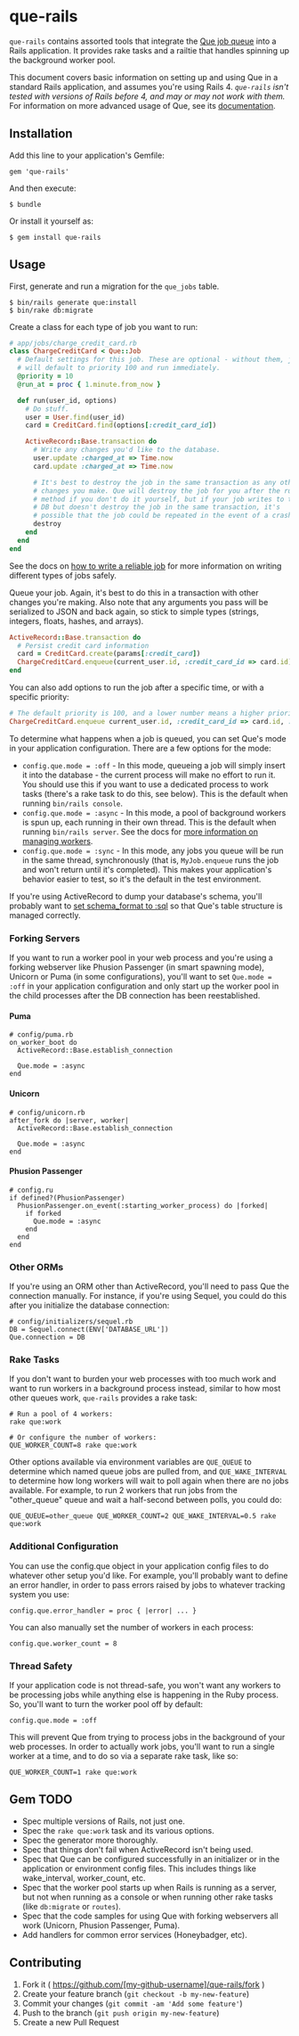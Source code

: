 # que-rails

`que-rails` contains assorted tools that integrate the [Que job queue](https://github.com/chanks/que) into a Rails application. It provides rake tasks and a railtie that handles spinning up the background worker pool.

This document covers basic information on setting up and using Que in a standard Rails application, and assumes you're using Rails 4. *`que-rails` isn't tested with versions of Rails before 4, and may or may not work with them.* For information on more advanced usage of Que, see its [documentation](https://github.com/chanks/que/tree/master/docs).

## Installation

Add this line to your application's Gemfile:

    gem 'que-rails'

And then execute:

    $ bundle

Or install it yourself as:

    $ gem install que-rails

## Usage

First, generate and run a migration for the `que_jobs` table.

    $ bin/rails generate que:install
    $ bin/rake db:migrate

Create a class for each type of job you want to run:

``` ruby
# app/jobs/charge_credit_card.rb
class ChargeCreditCard < Que::Job
  # Default settings for this job. These are optional - without them, jobs
  # will default to priority 100 and run immediately.
  @priority = 10
  @run_at = proc { 1.minute.from_now }

  def run(user_id, options)
    # Do stuff.
    user = User.find(user_id)
    card = CreditCard.find(options[:credit_card_id])

    ActiveRecord::Base.transaction do
      # Write any changes you'd like to the database.
      user.update :charged_at => Time.now
      card.update :charged_at => Time.now

      # It's best to destroy the job in the same transaction as any other
      # changes you make. Que will destroy the job for you after the run
      # method if you don't do it yourself, but if your job writes to the
      # DB but doesn't destroy the job in the same transaction, it's
      # possible that the job could be repeated in the event of a crash.
      destroy
    end
  end
end
```

See the docs on [how to write a reliable job](https://github.com/chanks/que/blob/master/docs/writing_reliable_jobs.md) for more information on writing different types of jobs safely.

Queue your job. Again, it's best to do this in a transaction with other changes you're making. Also note that any arguments you pass will be serialized to JSON and back again, so stick to simple types (strings, integers, floats, hashes, and arrays).

``` ruby
ActiveRecord::Base.transaction do
  # Persist credit card information
  card = CreditCard.create(params[:credit_card])
  ChargeCreditCard.enqueue(current_user.id, :credit_card_id => card.id)
end
```

You can also add options to run the job after a specific time, or with a specific priority:

``` ruby
# The default priority is 100, and a lower number means a higher priority. 5 would be very important.
ChargeCreditCard.enqueue current_user.id, :credit_card_id => card.id, :run_at => 1.day.from_now, :priority => 5
```

To determine what happens when a job is queued, you can set Que's mode in your application configuration. There are a few options for the mode:

  * `config.que.mode = :off` - In this mode, queueing a job will simply insert it into the database - the current process will make no effort to run it. You should use this if you want to use a dedicated process to work tasks (there's a rake task to do this, see below). This is the default when running `bin/rails console`.
  * `config.que.mode = :async` - In this mode, a pool of background workers is spun up, each running in their own thread. This is the default when running `bin/rails server`. See the docs for [more information on managing workers](https://github.com/chanks/que/blob/master/docs/managing_workers.md).
  * `config.que.mode = :sync` - In this mode, any jobs you queue will be run in the same thread, synchronously (that is, `MyJob.enqueue` runs the job and won't return until it's completed). This makes your application's behavior easier to test, so it's the default in the test environment.

If you're using ActiveRecord to dump your database's schema, you'll probably want to [set schema_format to :sql](http://guides.rubyonrails.org/migrations.html#types-of-schema-dumps) so that Que's table structure is managed correctly.

### Forking Servers

If you want to run a worker pool in your web process and you're using a forking webserver like Phusion Passenger (in smart spawning mode), Unicorn or Puma (in some configurations), you'll want to set `Que.mode = :off` in your application configuration and only start up the worker pool in the child processes after the DB connection has been reestablished.

#### Puma

    # config/puma.rb
    on_worker_boot do
      ActiveRecord::Base.establish_connection

      Que.mode = :async
    end

#### Unicorn

    # config/unicorn.rb
    after_fork do |server, worker|
      ActiveRecord::Base.establish_connection

      Que.mode = :async
    end

#### Phusion Passenger

    # config.ru
    if defined?(PhusionPassenger)
      PhusionPassenger.on_event(:starting_worker_process) do |forked|
        if forked
          Que.mode = :async
        end
      end
    end

### Other ORMs

If you're using an ORM other than ActiveRecord, you'll need to pass Que the connection manually. For instance, if you're using Sequel, you could do this after you initialize the database connection:

    # config/initializers/sequel.rb
    DB = Sequel.connect(ENV['DATABASE_URL'])
    Que.connection = DB

### Rake Tasks

If you don't want to burden your web processes with too much work and want to run workers in a background process instead, similar to how most other queues work, `que-rails` provides a rake task:

    # Run a pool of 4 workers:
    rake que:work

    # Or configure the number of workers:
    QUE_WORKER_COUNT=8 rake que:work

Other options available via environment variables are `QUE_QUEUE` to determine which named queue jobs are pulled from, and `QUE_WAKE_INTERVAL` to determine how long workers will wait to poll again when there are no jobs available. For example, to run 2 workers that run jobs from the "other_queue" queue and wait a half-second between polls, you could do:

    QUE_QUEUE=other_queue QUE_WORKER_COUNT=2 QUE_WAKE_INTERVAL=0.5 rake que:work

### Additional Configuration

You can use the config.que object in your application config files to do whatever other setup you'd like. For example, you'll probably want to define an error handler, in order to pass errors raised by jobs to whatever tracking system you use:

    config.que.error_handler = proc { |error| ... }

You can also manually set the number of workers in each process:

    config.que.worker_count = 8

### Thread Safety

If your application code is not thread-safe, you won't want any workers to be processing jobs while anything else is happening in the Ruby process. So, you'll want to turn the worker pool off by default:

    config.que.mode = :off

This will prevent Que from trying to process jobs in the background of your web processes. In order to actually work jobs, you'll want to run a single worker at a time, and to do so via a separate rake task, like so:

    QUE_WORKER_COUNT=1 rake que:work

## Gem TODO

- Spec multiple versions of Rails, not just one.
- Spec the `rake que:work` task and its various options.
- Spec the generator more thoroughly.
- Spec that things don't fail when ActiveRecord isn't being used.
- Spec that Que can be configured successfully in an initializer or in the application or environment config files. This includes things like wake_interval, worker_count, etc.
- Spec that the worker pool starts up when Rails is running as a server, but not when running as a console or when running other rake tasks (like `db:migrate` or `routes`).
- Spec that the code samples for using Que with forking webservers all work (Unicorn, Phusion Passenger, Puma).
- Add handlers for common error services (Honeybadger, etc).

## Contributing

1. Fork it ( https://github.com/[my-github-username]/que-rails/fork )
2. Create your feature branch (`git checkout -b my-new-feature`)
3. Commit your changes (`git commit -am 'Add some feature'`)
4. Push to the branch (`git push origin my-new-feature`)
5. Create a new Pull Request
